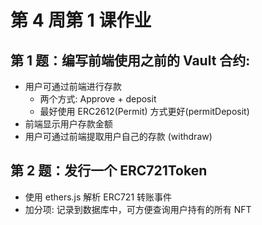 # 第 4 周第 1 课作业

## 第 1 题：编写前端使用之前的 Vault 合约:

- 用户可通过前端进行存款
  - 两个方式: Approve + deposit
  - 最好使用 ERC2612(Permit) 方式更好(permitDeposit)
- 前端显示用户存款金额
- 用户可通过前端提取用户自己的存款 (withdraw)

## 第 2 题：发行一个 ERC721Token

- 使用 ethers.js 解析 ERC721 转账事件
- 加分项: 记录到数据库中，可方便查询用户持有的所有 NFT
